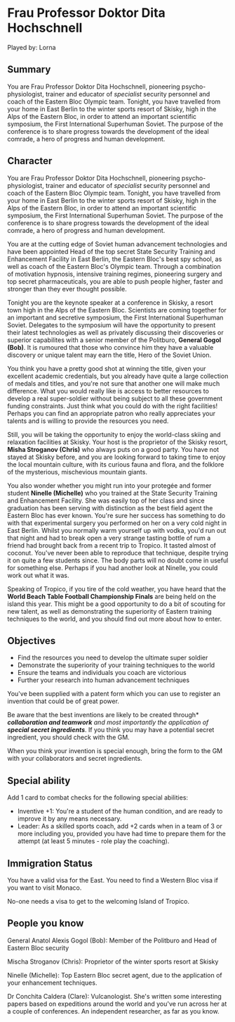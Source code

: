 Frau Professor Doktor Dita Hochschnell
==========================================

Played by: Lorna

Summary
-------
You are Frau Professor Doktor Dita Hochschnell, pioneering psycho-physiologist, trainer and educator of *specialist* security personnel and coach of the Eastern Bloc Olympic team. Tonight, you have travelled from your home in East Berlin to the winter sports resort of Skisky, high in the Alps of the Eastern Bloc, in order to attend an important scientific symposium, the First International Superhuman Soviet. The purpose of the conference is to share progress towards the development of the ideal comrade, a hero of progress and human development.

Character
---------

You are Frau Professor Doktor Dita Hochschnell, pioneering psycho-physiologist, trainer and educator of *specialist* security personnel and coach of the Eastern Bloc Olympic team. Tonight, you have travelled from your home in East Berlin to the winter sports resort of Skisky, high in the Alps of the Eastern Bloc, in order to attend an important scientific symposium, the First International Superhuman Soviet. The purpose of the conference is to share progress towards the development of the ideal comrade, a hero of progress and human development.

You are at the cutting edge of Soviet human advancement technologies and have been appointed Head of the top secret State Security Training and Enhancement Facility in East Berlin, the Eastern Bloc's best spy school, as well as coach of the Eastern Bloc's Olympic team. Through a combination of motivation hypnosis, intensive training regimes, pioneering surgery and top secret pharmaceuticals, you are able to push people higher, faster and stronger than they ever thought possible.

Tonight you are the keynote speaker at a conference in Skisky, a resort town high in the Alps of the Eastern Bloc. Scientists are coming together for an important and secretive symposium, the First International Superhuman Soviet. Delegates to the symposium will have the opportunity to present their latest technologies as well as privately discussing their discoveries or superior capabilites with a senior member of the Politburo, **General Gogol (Bob)**. It is rumoured that those who convince him they have a valuable discovery or unique talent may earn the title, Hero of the Soviet Union. 

You think you have a pretty good shot at winning the title, given your excellent academic credentials, but you already have quite a large collection of medals and titles, and you're not sure that another one will make much difference. What you would really like is access to better resources to develop a real super-soldier without being subject to all these government funding constraints. Just think what you could do with the right facilities! Perhaps you can find an appropriate patron who really appreciates your talents and is willing to provide the resources you need. 

Still, you will be taking the opportunity to enjoy the world-class skiing and relaxation facilities at Skisky. Your host is the proprietor of the Skisky resort, **Misha Stroganov (Chris)** who always puts on a good party. You have not stayed at Skisky before, and you are looking forward to taking time to enjoy the local mountain culture, with its curious fauna and flora, and the folklore of the mysterious, mischevious mountain giants.

You also wonder whether you might run into your protegée and former student **Ninelle (Michelle)** who you trained at the State Security Training and Enhancement Facility. She was easily top of her class and since graduation has been serving with distinction as the best field agent the Eastern Bloc has ever known. You're sure her success has something to do with that experimental surgery you performed on her on a very cold night in East Berlin. Whilst you normally warm yourself up with vodka, you'd run out that night and had to break open a very strange tasting bottle of rum a friend had brought back from a recent trip to Tropico. It tasted almost of coconut. You've never been able to reproduce that technique, despite trying it on quite a few students since. The body parts will no doubt come in useful for something else. Perhaps if you had another look at Ninelle, you could work out what it was.

Speaking of Tropico, if you tire of the cold weather, you have heard that the **World Beach Table Football Championship Finals** are being held on the island this year. This might be a good opportunity to do a bit of scouting for new talent, as well as demonstrating the superiority of Eastern training techniques to the world, and you should find out more about how to enter.

Objectives
----------
* Find the resources you need to develop the ultimate super soldier
* Demonstrate the superiority of your training techniques to the world
* Ensure the teams and individuals you coach are victorious
* Further your research into human advancement techniques

You've been supplied with a patent form which you can use to
register an invention that could be of great power.

Be aware that the best inventions are likely to be created through* ***collaboration and teamwork*** 
*and most importantly the application of* ***special secret ingredients***.
If you think you may have a potential secret ingredient, you should check with the GM.

When you think your invention is special enough, bring the form to the GM with your collaborators
and secret ingredients.

Special ability
-----------------------
Add 1 card to combat checks for the following special abilities:

* Inventive +1: You're a student of the human condition, and are ready to improve it by any means necessary.
* Leader: As a skilled sports coach, add +2 cards when in a team of 3 or more including you, provided you have had time to prepare them for the attempt (at least 5 minutes - role play the coaching).

Immigration Status
------------------

You have a valid visa for the East. You need to find a Western Bloc visa if you want to visit Monaco.

No-one needs a visa to get to the welcoming Island of Tropico.

People you know
---------------
General Anatol Alexis Gogol (Bob): Member of the Politburo and Head of Eastern Bloc security

Mischa Stroganov (Chris): Proprietor of the winter sports resort at Skisky

Ninelle (Michelle): Top Eastern Bloc secret agent, due to the application of your enhancement techniques.

Dr Conchita Caldera (Clare): Vulcanologist. She's written some interesting papers based on expeditions around the world and you've run across her at a couple of conferences. An independent researcher, as far as you know.
